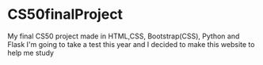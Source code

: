 # CS50finalProject
My final CS50 project made in HTML,CSS, Bootstrap(CSS), Python and Flask
I'm going to take a test this year and I decided to make this website to help me study
